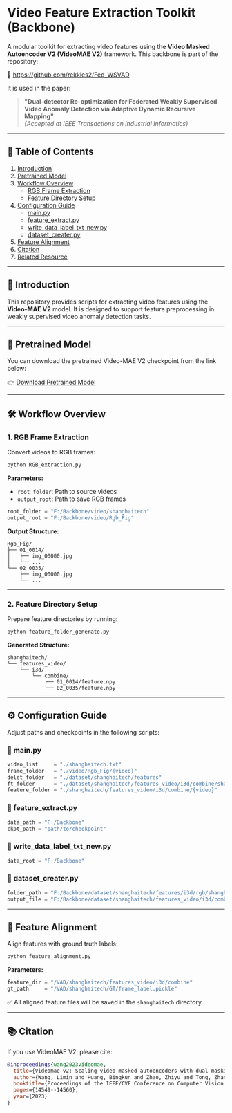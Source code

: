 # Video Feature Extraction Toolkit (Backbone)

A modular toolkit for extracting video features using the **Video Masked Autoencoder V2 (VideoMAE V2)** framework.
This backbone is part of the repository:

🔗 https://github.com/rekkles2/Fed_WSVAD

It is used in the paper:

> **"Dual-detector Re-optimization for Federated Weakly Supervised Video Anomaly Detection via Adaptive Dynamic Recursive Mapping"**  
> *(Accepted at IEEE Transactions on Industrial Informatics)*

---

## 📑 Table of Contents

1. [Introduction](#introduction)  
2. [Pretrained Model](#pretrained-model)  
3. [Workflow Overview](#workflow-overview)  
   - [RGB Frame Extraction](#rgb-frame-extraction)  
   - [Feature Directory Setup](#feature-directory-setup)  
4. [Configuration Guide](#configuration-guide)  
   - [main.py](#mainpy)  
   - [feature_extract.py](#feature_extractpy)  
   - [write_data_label_txt_new.py](#write_data_label_txt_newpy)  
   - [dataset_creater.py](#dataset_createrpy)  
5. [Feature Alignment](#feature-alignment)  
6. [Citation](#citation)  
7. [Related Resource](#related-resource)  

---

## 🚀 Introduction

This repository provides scripts for extracting video features using the **Video-MAE V2** model. It is designed to support feature preprocessing in weakly supervised video anomaly detection tasks.

---

## 🎯 Pretrained Model

You can download the pretrained Video-MAE V2 checkpoint from the link below:

👉 [Download Pretrained Model](https://drive.google.com/file/d/1xr1yeA2cxck4NCLX1qjAi3JU9qhRpfGr/view?usp=drive_link)

---

## 🛠 Workflow Overview

### 1. RGB Frame Extraction

Convert videos to RGB frames:
```bash
python RGB_extraction.py
```

**Parameters:**
- `root_folder`: Path to source videos  
- `output_root`: Path to save RGB frames

```python
root_folder = "F:/Backbone/video/shanghaitech"
output_root = "F:/Backbone/video/Rgb_Fig"
```

**Output Structure:**
```
Rgb_Fig/
├── 01_0014/
│   ├── img_00000.jpg
│   └── ...
└── 02_0035/
    ├── img_00000.jpg
    └── ...
```

---

### 2. Feature Directory Setup

Prepare feature directories by running:
```bash
python feature_folder_generate.py
```

**Generated Structure:**
```
shanghaitech/
└── features_video/
    └── i3d/
        └── combine/
            ├── 01_0014/feature.npy
            └── 02_0035/feature.npy
```

---

## ⚙️ Configuration Guide

Adjust paths and checkpoints in the following scripts:

### 🔹 main.py
```python
video_list     = "./shanghaitech.txt"
frame_folder   = "./video/Rgb_Fig/{video}"
delet_folder   = "./dataset/shanghaitech/features"
ft_folder      = "./dataset/shanghaitech/features_video/i3d/combine/shanghaitech"
feature_folder = "./shanghaitech/features_video/i3d/combine/{video}"
```

### 🔹 feature_extract.py
```python
data_path = "F:/Backbone"
ckpt_path = "path/to/checkpoint"
```

### 🔹 write_data_label_txt_new.py
```python
data_root = "F:/Backbone"
```

### 🔹 dataset_creater.py
```python
folder_path = "F:/Backbone/dataset/shanghaitech/features/i3d/rgb/shanghaitech"
output_file = "F:/Backbone/dataset/shanghaitech/features_video/i3d/combine/shanghaitech/feature.npy"
```

---

## 🧩 Feature Alignment

Align features with ground truth labels:
```bash
python feature_alignment.py
```

**Parameters:**
```python
feature_dir = "/VAD/shanghaitech/features_video/i3d/combine"
gt_path     = "/VAD/shanghaitech/GT/frame_label.pickle"
```

✅ All aligned feature files will be saved in the `shanghaitech` directory.

---

## 📚 Citation

If you use VideoMAE V2, please cite:
```bibtex
@inproceedings{wang2023videomae,
  title={Videomae v2: Scaling video masked autoencoders with dual masking},
  author={Wang, Limin and Huang, Bingkun and Zhao, Zhiyu and Tong, Zhan and He, Yinan and Wang, Yi and Wang, Yali and Qiao, Yu},
  booktitle={Proceedings of the IEEE/CVF Conference on Computer Vision and Pattern Recognition},
  pages={14549--14560},
  year={2023}
}
```



